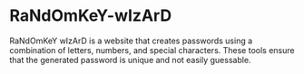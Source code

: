 # RaNdOmKeY-wIzArD
RaNdOmKeY wIzArD is a website that creates passwords using a combination of letters, numbers, and special characters. These tools ensure that the generated password is unique and not easily guessable.
